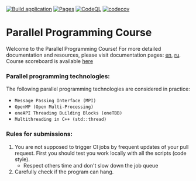 [![Build application](https://github.com/learning-process/ppc-2024-mpi-retake/actions/workflows/main.yml/badge.svg?branch=master)](https://github.com/learning-process/ppc-2024-mpi-retake/actions/workflows/main.yml)
[![Pages](https://github.com/learning-process/ppc-2024-mpi-retake/actions/workflows/pages.yml/badge.svg?branch=master)](https://github.com/learning-process/ppc-2024-mpi-retake/actions/workflows/pages.yml)
[![CodeQL](https://github.com/learning-process/ppc-2024-mpi-retake/actions/workflows/codeql.yml/badge.svg?branch=master)](https://github.com/learning-process/ppc-2024-mpi-retake/actions/workflows/codeql.yml)
[![codecov](https://codecov.io/gh/learning-process/ppc-2024-mpi-retake/graph/badge.svg?token=495YP0EP6O)](https://codecov.io/gh/learning-process/ppc-2024-mpi-retake)

# Parallel Programming Course
Welcome to the Parallel Programming Course! For more detailed documentation and resources, please visit documentation pages: [en](https://learning-process.github.io/parallel_programming_course/en/), [ru](https://learning-process.github.io/parallel_programming_course/ru/).
Course scoreboard is available [here](https://learning-process.github.io/ppc-2024-mpi-retake/scoreboard/)

### Parallel programming technologies:
  The following parallel programming technologies are considered in practice:
  * `Message Passing Interface (MPI)` 
  * `OpenMP (Open Multi-Processing)`
  * `oneAPI Threading Building Blocks (oneTBB)`
  * `Multithreading in C++ (std::thread)`

### Rules for submissions:
1. You are not supposed to trigger CI jobs by frequent updates of your pull request. First you should test you work locally with all the scripts (code style).
    * Respect others time and don't slow down the job queue
2. Carefully check if the program can hang.
